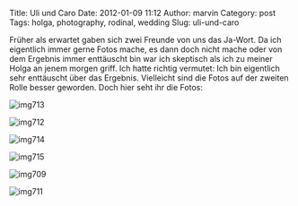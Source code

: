 Title: Uli und Caro
Date: 2012-01-09 11:12
Author: marvin
Category: post
Tags: holga, photography, rodinal, wedding
Slug: uli-und-caro

Früher als erwartet gaben sich zwei Freunde von uns das Ja-Wort. Da ich
eigentlich immer gerne Fotos mache, es dann doch nicht mache oder von
dem Ergebnis immer enttäuscht bin war ich skeptisch als ich zu meiner
Holga an jenem morgen griff. Ich hatte richtig vermutet: Ich bin
eigentlich sehr enttäuscht über das Ergebnis. Vielleicht sind die Fotos
auf der zweiten Rolle besser geworden. Doch hier seht ihr die Fotos:

![img713]({static}/images/6666141935_9c574d5567_b.jpg)

![img712]({static}/images/6666143495_9046fba6df_b.jpg)

![img714]({static}/images/6666146213_43ee9b9248_b.jpg)

![img715]({static}/images/6666147601_2730b5d526_b.jpg)

![img709]({static}/images/6666145137_c56ed7d330_b.jpg)

![img711]({static}/images/6666149009_8ecfe7e8c3_b.jpg)


